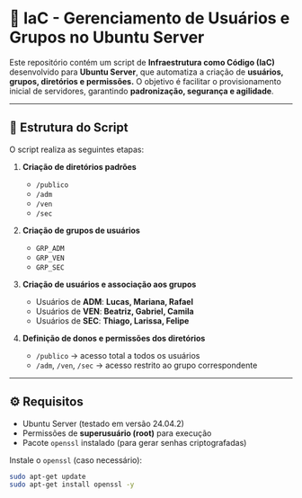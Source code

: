 # 🚀 IaC - Gerenciamento de Usuários e Grupos no Ubuntu Server

Este repositório contém um script de **Infraestrutura como Código (IaC)** desenvolvido para **Ubuntu Server**, que automatiza a criação de **usuários, grupos, diretórios e permissões.** O objetivo é facilitar o provisionamento inicial de servidores, garantindo **padronização, segurança e agilidade**.

---

## 📂 Estrutura do Script

O script realiza as seguintes etapas:

1. **Criação de diretórios padrões**
   - `/publico`
   - `/adm`
   - `/ven`
   - `/sec`

2. **Criação de grupos de usuários**
   - `GRP_ADM`
   - `GRP_VEN`
   - `GRP_SEC`

3. **Criação de usuários e associação aos grupos**
   - Usuários de **ADM**: **Lucas, Mariana, Rafael**
   - Usuários de **VEN**: **Beatriz, Gabriel, Camila**
   - Usuários de **SEC**: **Thiago, Larissa, Felipe**

4. **Definição de donos e permissões dos diretórios**
   - `/publico` → acesso total a todos os usuários
   - `/adm`, `/ven`, `/sec` → acesso restrito ao grupo correspondente

---

## ⚙️ Requisitos

- Ubuntu Server (testado em versão 24.04.2)
- Permissões de **superusuário (root)** para execução
- Pacote `openssl` instalado (para gerar senhas criptografadas)

Instale o `openssl` (caso necessário):

```bash
sudo apt-get update
sudo apt-get install openssl -y
```
